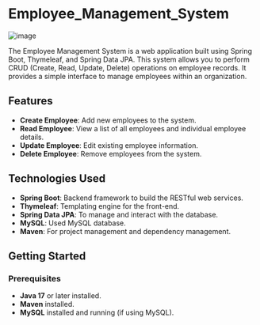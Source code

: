 # Employee_Management_System


![image](https://github.com/user-attachments/assets/2a80a5ca-3b01-4eca-b5f5-cb6abf35e921)


The Employee Management System is a web application built using Spring Boot, Thymeleaf, and Spring Data JPA. This system allows you to perform CRUD (Create, Read, Update, Delete) operations on employee records. It provides a simple interface to manage employees within an organization.

## Features

- **Create Employee**: Add new employees to the system.
- **Read Employee**: View a list of all employees and individual employee details.
- **Update Employee**: Edit existing employee information.
- **Delete Employee**: Remove employees from the system.

## Technologies Used

- **Spring Boot**: Backend framework to build the RESTful web services.
- **Thymeleaf**: Templating engine for the front-end.
- **Spring Data JPA**: To manage and interact with the database.
- **MySQL**: Used MySQL database.
- **Maven**: For project management and dependency management.

## Getting Started

### Prerequisites

- **Java 17** or later installed.
- **Maven** installed.
- **MySQL** installed and running (if using MySQL).

